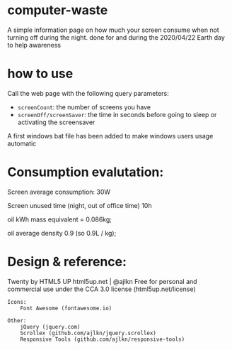 # computer-waste

A simple information page on how much your screen consume when not turning off during the night.
done for and during the 2020/04/22 Earth day to help awareness

# how to use

Call the web page with the following query parameters:

* `screenCount`: the number of screens you have
* `screenOff/screenSaver`: the time in seconds before going to sleep or activating the screensaver

A first windows bat file has been added to make windows users usage automatic


# Consumption evalutation:

Screen average consumption: 30W

Screen unused time (night, out of office time) 10h

oil kWh mass equivalent = 0.086kg;

oil average density 0.9 (so 0.9L / kg);


# Design & reference:
  Twenty by HTML5 UP
    html5up.net | @ajlkn
    Free for personal and commercial use under the CCA 3.0 license (html5up.net/license)

	Icons:
		Font Awesome (fontawesome.io)

	Other:
		jQuery (jquery.com)
		Scrollex (github.com/ajlkn/jquery.scrollex)
		Responsive Tools (github.com/ajlkn/responsive-tools)
